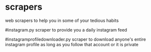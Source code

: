 # scrapers
web scrapers to help you in some of your tedious habits

#instagram.py
scraper to provide you a daily instagram feed

#instagramprofiledownloader.py
scraper to download anyone's entire instagram profile as long as you follow that account or it is private
